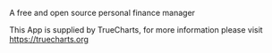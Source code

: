 A free and open source personal finance manager

This App is supplied by TrueCharts, for more information please visit https://truecharts.org
